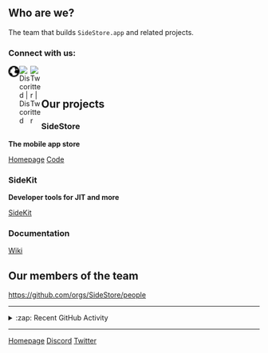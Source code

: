 <!-- 
Docs: How to use GitHub README and actions to auto-generate embedded content.
https://github.com/anuraghazra/github-readme-stats
https://www.youtube.com/watch?v=n6d4KHSKqGk
https://github.com/rahuldkjain/github-profile-readme-generator
 -->

## Who are we?

The team that builds `SideStore.app` and related projects.

### Connect with us:

<!--
[![Website](https://img.shields.io/website?label=sidestore.io&style=for-the-badge&url=https://sidestore.io)](https://sidestore.io)
[![Twitter Follow](https://img.shields.io/twitter/follow/sidestore_io?color=1DA1F2&logo=twitter&style=for-the-badge)](https://twitter.com/intent/follow?original_referer=https%3A%2F%2Fgithub.com%2Fsidestore&screen_name=sidestore)
[![GitHub Followers](https://img.shields.io/github/followers/sidestore?style=for-the-badge)]()
[![GitHub Sponsors](https://img.shields.io/github/sponsors/sidestore?style=for-the-badge
)]() 
-->

[<img align="left" alt="sidestore.io" width="22px" src="https://raw.githubusercontent.com/iconic/open-iconic/master/svg/globe.svg" />][website]
[<img align="left" alt="Discord | Discord" width="22px" src="https://cdn.jsdelivr.net/npm/simple-icons@v3/icons/discord.svg" />][discord]
[<img align="left" alt="Twitter | Twitter" width="22px" src="https://cdn.jsdelivr.net/npm/simple-icons@v3/icons/twitter.svg" />][twitter]

<br />
<br />

## Our projects

### SideStore

__The mobile app store__

[Homepage][website]
[Code][git.sidestore]

### SideKit

__Developer tools for JIT and more__

[SideKit][git.sidekit]

### Documentation

[Wiki][wiki]

## Our members of the team

https://github.com/orgs/SideStore/people

---

<details>
  <summary>:zap: Recent GitHub Activity</summary>

<!--START_SECTION:activity-->
1. 🗣 Commented on [#1052](https://github.com/SideStore/SideStore/issues/1052) in [SideStore/SideStore](https://github.com/SideStore/SideStore)
2. 🗣 Commented on [#1052](https://github.com/SideStore/SideStore/issues/1052) in [SideStore/SideStore](https://github.com/SideStore/SideStore)
3. ❌ Closed PR [#21](https://github.com/SideStore/anisette-servers/pull/21) in [SideStore/anisette-servers](https://github.com/SideStore/anisette-servers)
4. 🗣 Commented on [#24](https://github.com/SideStore/StosVPN/issues/24) in [SideStore/StosVPN](https://github.com/SideStore/StosVPN)
5. 🗣 Commented on [#33](https://github.com/SideStore/StosVPN/issues/33) in [SideStore/StosVPN](https://github.com/SideStore/StosVPN)
6. 🗣 Commented on [#515](https://github.com/SideStore/SideStore/issues/515) in [SideStore/SideStore](https://github.com/SideStore/SideStore)
7. 🗣 Commented on [#30](https://github.com/SideStore/StosVPN/issues/30) in [SideStore/StosVPN](https://github.com/SideStore/StosVPN)
8. 🗣 Commented on [#33](https://github.com/SideStore/StosVPN/issues/33) in [SideStore/StosVPN](https://github.com/SideStore/StosVPN)
9. 🗣 Commented on [#33](https://github.com/SideStore/StosVPN/issues/33) in [SideStore/StosVPN](https://github.com/SideStore/StosVPN)
10. ❗️ Closed issue [#33](https://github.com/SideStore/StosVPN/issues/33) in [SideStore/StosVPN](https://github.com/SideStore/StosVPN)
11. 🗣 Commented on [#33](https://github.com/SideStore/StosVPN/issues/33) in [SideStore/StosVPN](https://github.com/SideStore/StosVPN)
12. 🗣 Commented on [#33](https://github.com/SideStore/StosVPN/issues/33) in [SideStore/StosVPN](https://github.com/SideStore/StosVPN)
13. 🗣 Commented on [#33](https://github.com/SideStore/StosVPN/issues/33) in [SideStore/StosVPN](https://github.com/SideStore/StosVPN)
14. 🗣 Commented on [#33](https://github.com/SideStore/StosVPN/issues/33) in [SideStore/StosVPN](https://github.com/SideStore/StosVPN)
15. 🗣 Commented on [#33](https://github.com/SideStore/StosVPN/issues/33) in [SideStore/StosVPN](https://github.com/SideStore/StosVPN)
16. 🗣 Commented on [#515](https://github.com/SideStore/SideStore/issues/515) in [SideStore/SideStore](https://github.com/SideStore/SideStore)
17. 🗣 Commented on [#33](https://github.com/SideStore/StosVPN/issues/33) in [SideStore/StosVPN](https://github.com/SideStore/StosVPN)
18. 🗣 Commented on [#33](https://github.com/SideStore/StosVPN/issues/33) in [SideStore/StosVPN](https://github.com/SideStore/StosVPN)
19. 🗣 Commented on [#33](https://github.com/SideStore/StosVPN/issues/33) in [SideStore/StosVPN](https://github.com/SideStore/StosVPN)
20. 🗣 Commented on [#33](https://github.com/SideStore/StosVPN/issues/33) in [SideStore/StosVPN](https://github.com/SideStore/StosVPN)
<!--END_SECTION:activity-->

</details>

---

[Homepage][patreon] [Discord][discord] [Twitter][twitter]

<!--
- [Patreon][patreon]
- [OpenCollective][opencollective]
- [YouTube][youtube]
-->

[website]: https://sidestore.io
[wiki]: https://wiki.sidestore.io
[twitter]: https://twitter.com/sidestore_io
[discord]: https://discord.gg/sidestore-949183273383395328
[youtube]: https://youtube.com/TODO
[patreon]: https://www.patreon.com/SideStore
[opencollective]: https://opencollective.com/TODO
[git.sidestore]: https://github.com/SideStore/SideStore/
[git.sidekit]: https://github.com/SideStore/SideKit

